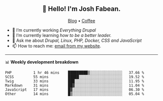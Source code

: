 <h2 align="center">👋 Hello! I'm Josh Fabean.</h2>
<p align="center">
  <a href="https://joshfabean.com">Blog</a> •
  <a href="https://www.buymeacoffee.com/LSxne6Yr4">Coffee</a>
</p>

- 🔭 I’m currently working *Everything Drupal*
- 🌱 I’m currently learning *how to be a better leader.*
- 💬 Ask me about *Drupal, Linux, PHP, Docker, CSS and JavaScript*
- 📫 How to reach me: [email from my website](https://joshfabean.com).

-------

📊 **Weekly development breakdown**
<!--START_SECTION:waka-->

```text
PHP          1 hr 46 mins    █████████▒░░░░░░░░░░░░░░░   37.66 %
SCSS         55 mins         █████░░░░░░░░░░░░░░░░░░░░   19.52 %
Twig         33 mins         ███░░░░░░░░░░░░░░░░░░░░░░   11.95 %
Markdown     31 mins         ██▓░░░░░░░░░░░░░░░░░░░░░░   11.04 %
JavaScript   17 mins         █▓░░░░░░░░░░░░░░░░░░░░░░░   06.30 %
Other        14 mins         █▒░░░░░░░░░░░░░░░░░░░░░░░   05.04 %
```

<!--END_SECTION:waka-->

<!--
**fabean/fabean** is a ✨ _special_ ✨ repository because its `README.md` (this file) appears on your GitHub profile.

Here are some ideas to get you started:

- 🔭 I’m currently working on ...
- 🌱 I’m currently learning ...
- 👯 I’m looking to collaborate on ...
- 🤔 I’m looking for help with ...
- 💬 Ask me about ...
- 📫 How to reach me: ...
- 😄 Pronouns: ...
- ⚡ Fun fact: ...
-->
